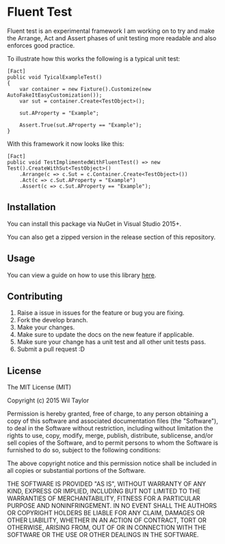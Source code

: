 # Fluent Test
Fluent test is an experimental framework I am working on to try and make the Arrange, Act and Assert phases of unit testing more readable and also enforces good practice.

To illustrate how this works the following is a typical unit test:
```
[Fact]
public void TyicalExampleTest()
{
    var container = new Fixture().Customize(new AutoFakeItEasyCustomization());
    var sut = container.Create<TestObject>();

    sut.AProperty = "Example";

    Assert.True(sut.AProperty == "Example");
}
```
With this framework it now looks like this:
```
[Fact]
public void TestImplimentedWithFluentTest() => new Test().CreateWithSut<TestObject>()
    .Arrange(c => c.Sut = c.Container.Create<TestObject>())
    .Act(c => c.Sut.AProperty = "Example")
    .Assert(c => c.Sut.AProperty == "Example");
```

## Installation
You can install this package via NuGet in Visual Studio 2015+. 

You can also get a zipped version in the release section of this repository.

## Usage
You can view a guide on how to use this library [here](docs/index.md).

## Contributing
1. Raise a issue in issues for the feature or bug you are fixing.
2. Fork the develop branch.
3. Make your changes. 
4. Make sure to update the docs on the new feature if applicable.
5. Make sure your change has a unit test and all other unit tests pass.
6. Submit a pull request :D

## License
The MIT License (MIT)

Copyright (c) 2015 Wil Taylor

Permission is hereby granted, free of charge, to any person obtaining a copy
of this software and associated documentation files (the "Software"), to deal
in the Software without restriction, including without limitation the rights
to use, copy, modify, merge, publish, distribute, sublicense, and/or sell
copies of the Software, and to permit persons to whom the Software is
furnished to do so, subject to the following conditions:

The above copyright notice and this permission notice shall be included in all
copies or substantial portions of the Software.

THE SOFTWARE IS PROVIDED "AS IS", WITHOUT WARRANTY OF ANY KIND, EXPRESS OR
IMPLIED, INCLUDING BUT NOT LIMITED TO THE WARRANTIES OF MERCHANTABILITY,
FITNESS FOR A PARTICULAR PURPOSE AND NONINFRINGEMENT. IN NO EVENT SHALL THE
AUTHORS OR COPYRIGHT HOLDERS BE LIABLE FOR ANY CLAIM, DAMAGES OR OTHER
LIABILITY, WHETHER IN AN ACTION OF CONTRACT, TORT OR OTHERWISE, ARISING FROM,
OUT OF OR IN CONNECTION WITH THE SOFTWARE OR THE USE OR OTHER DEALINGS IN THE
SOFTWARE.

